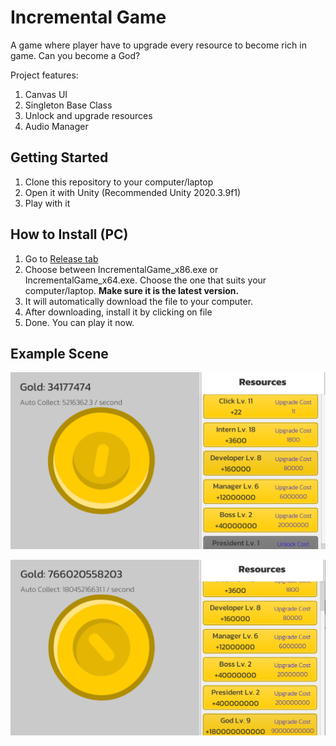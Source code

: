 ﻿# Incremental Game

A game where player have to upgrade every resource to become rich in game. Can you become a God?

Project features:
1. Canvas UI
1. Singleton Base Class
1. Unlock and upgrade resources
1. Audio Manager

## Getting Started
1. Clone this repository to your computer/laptop
1. Open it with Unity (Recommended Unity 2020.3.9f1)
1. Play with it

## How to Install (PC)
1. Go to [Release tab](https://github.com/alfianAH/incremental-game/releases)
1. Choose between IncrementalGame_x86.exe or IncrementalGame_x64.exe. Choose the one that suits your computer/laptop. **Make sure it is the latest version.**
1. It will automatically download the file to your computer.
1. After downloading, install it by clicking on file
1. Done. You can play it now.


## Example Scene

![Example1](Images/example1.PNG)

![Example1](Images/example2.PNG)